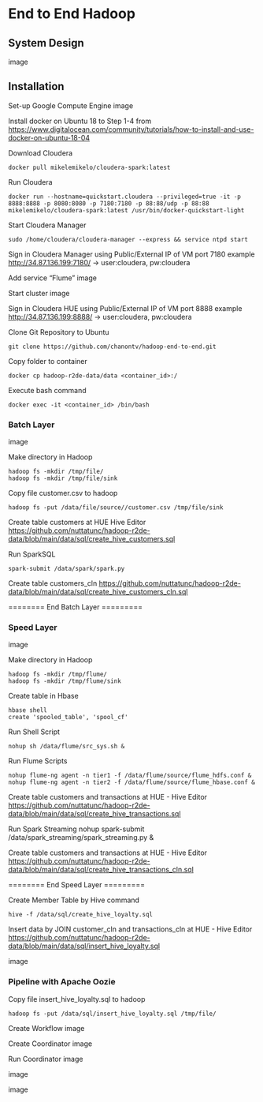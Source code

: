 # End to End Hadoop

## System Design
image

## Installation

Set-up Google Compute Engine
image

Install docker on Ubuntu 18 to Step 1-4 from 
https://www.digitalocean.com/community/tutorials/how-to-install-and-use-docker-on-ubuntu-18-04

Download Cloudera
```
docker pull mikelemikelo/cloudera-spark:latest 
```

Run Cloudera
```
docker run --hostname=quickstart.cloudera --privileged=true -it -p 8888:8888 -p 8080:8080 -p 7180:7180 -p 88:88/udp -p 88:88 mikelemikelo/cloudera-spark:latest /usr/bin/docker-quickstart-light
```

Start Cloudera Manager
```
sudo /home/cloudera/cloudera-manager --express && service ntpd start 
```

Sign in Cloudera Manager using Public/External IP of VM port 7180
example http://34.87.136.199:7180/ -> user:cloudera, pw:cloudera

Add service “Flume”
image

Start cluster
image

Sign in Cloudera HUE using Public/External IP of VM port 8888
example http://34.87.136.199:8888/ -> user:cloudera, pw:cloudera

Clone Git Repository to Ubuntu
```
git clone https://github.com/chanontv/hadoop-end-to-end.git
```

Copy folder to container
```
docker cp hadoop-r2de-data/data <container_id>:/
```

Execute bash command
```
docker exec -it <container_id> /bin/bash
```

### Batch Layer

image

Make directory in Hadoop
```
hadoop fs -mkdir /tmp/file/
hadoop fs -mkdir /tmp/file/sink
```

Copy file customer.csv to hadoop
```
hadoop fs -put /data/file/source//customer.csv /tmp/file/sink
```

Create table customers at HUE Hive Editor
https://github.com/nuttatunc/hadoop-r2de-data/blob/main/data/sql/create_hive_customers.sql


Run SparkSQL
```
spark-submit /data/spark/spark.py
```

Create table customers_cln
https://github.com/nuttatunc/hadoop-r2de-data/blob/main/data/sql/create_hive_customers_cln.sql

======== End Batch Layer =========

### Speed Layer

image

Make directory in Hadoop
```
hadoop fs -mkdir /tmp/flume/
hadoop fs -mkdir /tmp/flume/sink
```

Create table in Hbase
```
hbase shell
create 'spooled_table', 'spool_cf'
```

Run Shell Script
```
nohup sh /data/flume/src_sys.sh &
```

Run Flume Scripts
```
nohup flume-ng agent -n tier1 -f /data/flume/source/flume_hdfs.conf &
nohup flume-ng agent -n tier2 -f /data/flume/source/flume_hbase.conf &
```
Create table customers and transactions at HUE - Hive Editor
https://github.com/nuttatunc/hadoop-r2de-data/blob/main/data/sql/create_hive_transactions.sql

Run Spark Streaming
nohup spark-submit /data/spark_streaming/spark_streaming.py &

Create table customers and transactions at HUE - Hive Editor
https://github.com/nuttatunc/hadoop-r2de-data/blob/main/data/sql/create_hive_transactions_cln.sql

======== End Speed Layer =========

Create Member Table by Hive command
```
hive -f /data/sql/create_hive_loyalty.sql
```

Insert data by JOIN customer_cln and transactions_cln at HUE - Hive Editor
https://github.com/nuttatunc/hadoop-r2de-data/blob/main/data/sql/insert_hive_loyalty.sql

image

### Pipeline with Apache Oozie
Copy file insert_hive_loyalty.sql to hadoop
```
hadoop fs -put /data/sql/insert_hive_loyalty.sql /tmp/file/
```

Create Workflow
image

Create Coordinator
image

Run Coordinator
image

image

image



